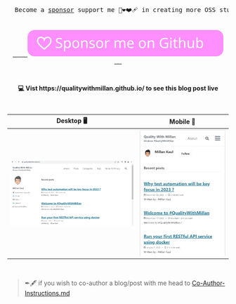 <pre>
<p align="center">
  Become a <a href="https://github.com/sponsors/eaccmk" target="_blank">sponsor</a> support me 🤝❤️❤️‍🩹 in creating more OSS stuff
                               
  <a href="https://github.com/sponsors/eaccmk" target="_blank" >
    <img src="wiki/github_sponsor_btn.svg" alt="sponsor icon with link">
  </a>
</p>
</pre>

<p align="center">
  <b>
    💻 Vist https://qualitywithmillan.github.io/ to see this blog post live
  </b>
</p>

<br>


| **Desktop**  :desktop_computer: | **Mobile** :iphone: |
|:--:|:--:|
|<img src="wiki/qualityWithMillan_screen_Desktop.png" alt="Screen showing Desktop view of the webiste quality with millan">|<img src="wiki/qualityWithMillan_screen_mobile_ip_12_plus.png" alt="Screen showing mobile view of the webiste quality with millan">|


<br>


> ✒🖋  if you wish to co-author a blog/post with me head to [Co-Author-Instructions.md](https://github.com/QualityWithMillan/qualitywithmillan.github.io/blob/prod/Co-Author-Instructions.md)
